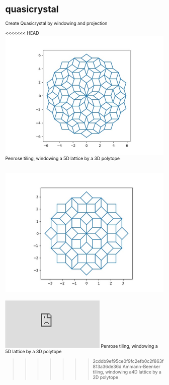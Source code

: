 # quasicrystal
Create Quasicrystal by windowing and projection

<<<<<<< HEAD
![alt text](penrose.jpg "")
Penrose tiling, windowing a 5D lattice by a 3D polytope


![alt text](AmmBeen2.jpg "") 
=======
![alt text](https://github.com/whitegreen/quasicrystal/blob/master/AmmBeen.pdf)
Penrose tiling, windowing a 5D lattice by a 3D polytope

>>>>>>> 2cddb9ef95ce0f9fc2efb0c2f863f813a36de36d
Ammann-Beenker tiling, windowing a4D lattice by a 2D polytope

